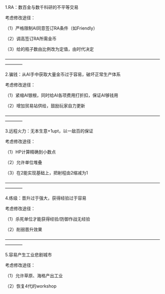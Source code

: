 1.RA：数百金与数千科研的不平等交易

考虑修改途径：

（1）严格限制AI同意签订RA条件（如Friendly）

（2）调高签订RA所需金币

（3）给的瓶子数由比例改为定值，由时代决定

————————————————————————————————————————

2.骗钱：从AI手中获取大量金币过于容易，破坏正常生产体系

考虑修改途径：

（1）紧缩AI银根，同时给AI各项费用打折扣，保证AI够钱用

（2）增加贸易站供给，鼓励玩家自力更新

————————————————————————————————————————

3.远程火力：无本生意+1upt，以一敌百的保证

考虑修改途径：

（1）HP计算精确到小数点

（2）允许单位堆叠

（3）在2能实现基础上，把射程由2缩减为1

————————————————————————————————————————

4.练级：晋升过于强大，获得经验过于容易

考虑修改途径：

（1）杀死单位才能获得经验/防御作战无经验

（2）削弱晋升效果

————————————————————————————————————————

5.容易产生工业悲剧城市

考虑修改途径：

（1）允许草原、海格产出工业

（2）恢复4代的workshop